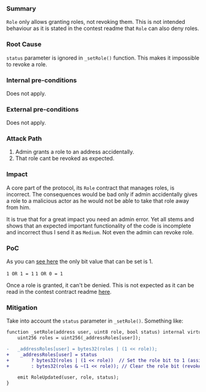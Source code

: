 ### Summary

`Role` only allows granting roles, not revoking them. This is not intended behaviour as it is stated in the contest readme that `Role` can also deny roles.

### Root Cause

`status` parameter is ignored in `_setRole()` function. This makes it impossible to revoke a role.


### Internal pre-conditions

Does not apply.


### External pre-conditions

Does not apply.


### Attack Path

1. Admin grants a role to an address accidentally.
2. That role cant be revoked as expected.

### Impact

A core part of the protocol, its `Role` contract that manages roles, is incorrect. The consequences would be bad only if admin accidentally gives a role to a malicious actor as he would not be able to take that role away from him. 

It is true that for a great impact you need an admin error. Yet all stems and shows that an expected important functionality of the code is incomplete and incorrect thus I send it as `Medium`. Not even the admin can revoke role.

### PoC

As you can [see here](https://github.com/sherlock-audit/2024-08-winnables-raffles/blob/main/public-contracts/contracts/Roles.sol#L31) the only bit value that can be set is 1.

`1 OR 1 = 1`
`1 OR 0 = 1`

Once a role is granted, it can't be denied. This is not expected as it can be read in the contest contract readme [here](https://github.com/sherlock-audit/2024-08-winnables-raffles?tab=readme-ov-file#q-for-permissioned-functions-please-list-all-checks-and-requirements-that-will-be-made-before-calling-the-function).

### Mitigation

Take into account the `status` parameter in `_setRole()`. Something like:

```diff
function _setRole(address user, uint8 role, bool status) internal virtual {
    uint256 roles = uint256(_addressRoles[user]);

-   _addressRoles[user] = bytes32(roles | (1 << role));
+    _addressRoles[user] = status 
+        ? bytes32(roles | (1 << role))  // Set the role bit to 1 (assign role)
+        : bytes32(roles & ~(1 << role)); // Clear the role bit (revoke role)

    emit RoleUpdated(user, role, status);
}
```